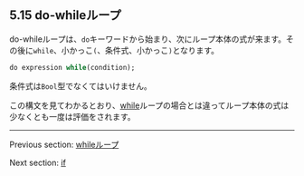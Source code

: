 ## 5.15 do-whileループ

do-whileループは、`do`キーワードから始まり、次にループ本体の式が来ます。その後に`while`、小かっこ`(`、条件式、小かっこ`)`となります。

```haxe
do expression while(condition);
```

条件式は`Bool`型でなくてはいけません。

この構文を見てわかるとおり、[while](expression-while.md)ループの場合とは違ってループ本体の式は少なくとも一度は評価をされます。

---

Previous section: [whileループ](expression-while.md)

Next section: [if](expression-if.md)